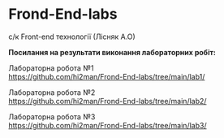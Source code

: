 # Frond-End-labs
с/к Front-end технології (Лісняк А.О)

<b>Посилання на результати виконання лабораторних робіт:</b>

Лабораторна робота №1 </br>
https://github.com/hi2man/Frond-End-labs/tree/main/lab1/

Лабораторна робота №2 </br>
https://github.com/hi2man/Frond-End-labs/tree/main/lab2/

Лабораторна робота №3 </br>
https://github.com/hi2man/Frond-End-labs/tree/main/lab3/
